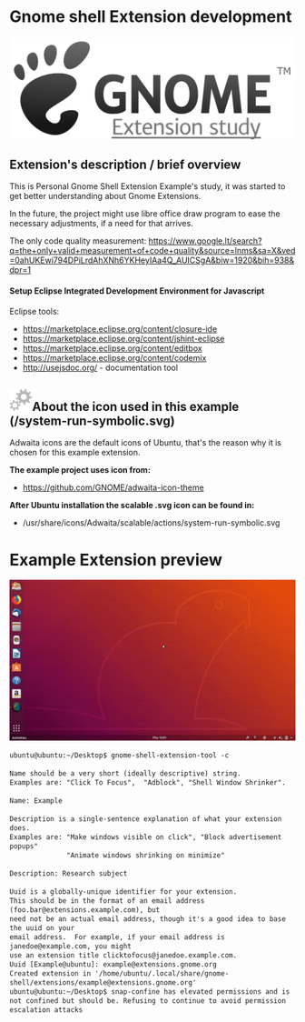 # Gnome shell Extension development

![GnomeLogoHorizontal](GnomeLogoHorizontal.png)

## Extension's description / brief overview
This is Personal Gnome Shell Extension Example's study, it was started to get better understanding about Gnome Extensions.

In the future, the project might use libre office draw program to ease the necessary adjustments, if a need for that arrives.

The only code quality measurement: 
https://www.google.lt/search?q=the+only+valid+measurement+of+code+quality&source=lnms&sa=X&ved=0ahUKEwi794DPiLrdAhXNh6YKHeyIAa4Q_AUICSgA&biw=1920&bih=938&dpr=1

#### Setup Eclipse Integrated Development Environment for Javascript

Eclipse tools:
* https://marketplace.eclipse.org/content/closure-ide
* https://marketplace.eclipse.org/content/jshint-eclipse
* https://marketplace.eclipse.org/content/editbox
* https://marketplace.eclipse.org/content/codemix
* http://usejsdoc.org/ - documentation tool

## ![system-run-symbolic](system-run-symbolic.png)About the icon used in this example (/system-run-symbolic.svg)
Adwaita icons are the default icons of Ubuntu, that's the reason why it is chosen for this example extension.


**The example project uses icon from:** 
* https://github.com/GNOME/adwaita-icon-theme  

**After Ubuntu installation the scalable .svg icon can be found in:**  
* /usr/share/icons/Adwaita/scalable/actions/system-run-symbolic.svg


# Example Extension preview
![Gnome Extension example](example-preview.gif)



```
ubuntu@ubuntu:~/Desktop$ gnome-shell-extension-tool -c

Name should be a very short (ideally descriptive) string.
Examples are: "Click To Focus",  "Adblock", "Shell Window Shrinker".

Name: Example

Description is a single-sentence explanation of what your extension does.
Examples are: "Make windows visible on click", "Block advertisement popups"
              "Animate windows shrinking on minimize"

Description: Research subject

Uuid is a globally-unique identifier for your extension.
This should be in the format of an email address (foo.bar@extensions.example.com), but
need not be an actual email address, though it's a good idea to base the uuid on your
email address.  For example, if your email address is janedoe@example.com, you might
use an extension title clicktofocus@janedoe.example.com.
Uuid [Example@ubuntu]: example@extensions.gnome.org
Created extension in '/home/ubuntu/.local/share/gnome-shell/extensions/example@extensions.gnome.org'
ubuntu@ubuntu:~/Desktop$ snap-confine has elevated permissions and is not confined but should be. Refusing to continue to avoid permission escalation attacks
```
